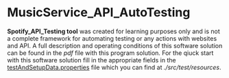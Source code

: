 # MusicService_API_AutoTesting
**Spotify_API_Testing tool** was created for learning purposes only and is not a complete framework for automating testing or any actions with websites and API. A full description and operating conditions of this software solution can be found in the *pdf* file with this program solution. For the qiuck start with this software solution fill in the appropriate fields in the [testAndSetupData.properties] file which you can find at *./src/test/resources*.

[testAndSetupData.properties]: ./src/test/resources/testAndSetupData.properties
